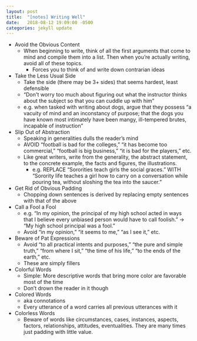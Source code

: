 ```yaml
---
layout: post
title:  "[notes] Writing Well"
date:   2018-08-12 19:09:00 -0500
categories: jekyll update
---
```


- Avoid the Obvious Content
  - When beginning to write, think of all the first arguments that come to mind and compile them into a list. Then when you’re actually writing, avoid all of these topics.
    - Forces you to think of and write down contrarian ideas
- Take the Less Usual Side
  - Take the side (there may be 3+ sides) that seems hardest, least defensible
  - “Don't worry too much about figuring out what the instructor thinks about the subject so that you can cuddle up with him”
  - e.g. when tasked with writing about dogs, argue that they possess “a vacuity of mind and an inconstancy of purpose; that the dogs you have known most intimately have been mangy, ill-tempered brutes, incapable of instruction”
- Slip Out of Abstraction
  - Speaking in generalities dulls the reader’s mind
  - AVOID “football is bad for the colleges,” “it has become too commercial,” “football is big business,” “it is bad for the players,” etc.
  - Like great writers, write from the generality, the abstract statement, to the concrete example, the facts and figures, the illustrations.
    - e.g. REPLACE “Sororities teach girls the social graces.” WITH “Sorority life teaches a girl how to carry on a conversation while pouring tea, without sloshing the tea into the saucer.”
- Get Rid of Obvious Padding
  - Chopping down sentences is derived by replacing empty sentences with that of the above
- Call a Fool a Fool
  - e.g. “In my opinion, the principal of my high school acted in ways that I believe every unbiased person would have to call foolish.” → “My high school principal was a fool.”
  - Avoid “in my opinion,” “it seems to me,” “as I see it,” etc.
- Beware of Pat Expressions
  - Avoid “to all practical intents and purposes,” “the pure and simple truth,” “from where I sit,” “the time of his life,” “to the ends of the earth,” etc.
  - These are simply fillers
- Colorful Words
  - Simple: More descriptive words that bring more color are favorable most of the time
  - Don’t drown the reader in it though
- Colored Words
  - aka connotations
  - Every utterance of a word carries all previous utterances with it
- Colorless Words
  - Beware of words like circumstances, cases, instances, aspects, factors, relationships, attitudes, eventualities. They are many times just padding with little value.
